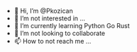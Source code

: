 - 👋 Hi, I’m @Pkozican
- 👀 I’m not interested in ...
- 🌱 I’m currently learning Python Go Rust
- 💞️ I’m not looking to collaborate
- 📫 How to not reach me ...

<!---
Pkozican/Pkozican is a ✨ special ✨ repository because its `README.md` (this file) appears on your GitHub profile.
You can click the Preview link to take a look at your changes.
--->
